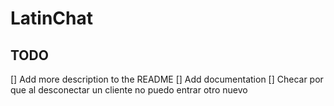 # LatinChat

## TODO

[] Add more description to the README
[] Add documentation
[] Checar por que al desconectar un cliente no puedo entrar otro nuevo
